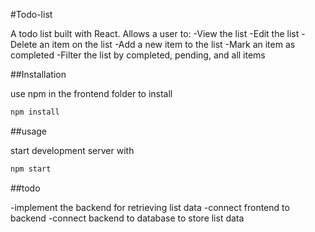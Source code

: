 #Todo-list

A todo list built with React. 
Allows a user to:
-View the list
-Edit the list
-Delete an item on the list
-Add a new item to the list
-Mark an item as completed
-Filter the list by completed, pending, and all items

##Installation

use npm in the frontend folder to install
```bash
npm install
```

##usage

start development server with
```bash
npm start
```

##todo

-implement the backend for retrieving list data
-connect frontend to backend
-connect backend to database to store list data

